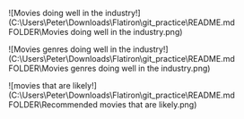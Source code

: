 
![Movies doing well in the industry!](C:\Users\Peter\Downloads\Flatiron\git_practice\README.md FOLDER\Movies doing well in the industry.png)

![Movies genres doing well in the industry!](C:\Users\Peter\Downloads\Flatiron\git_practice\README.md FOLDER\Movies genres doing well in the industry.png)

![movies that are likely!](C:\Users\Peter\Downloads\Flatiron\git_practice\README.md FOLDER\Recommended movies that are likely.png)
